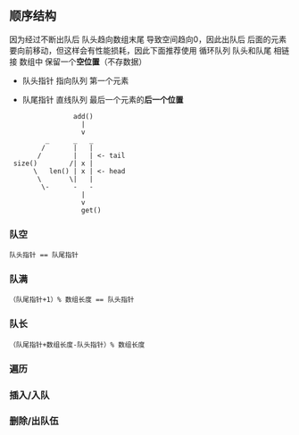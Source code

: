 ##  顺序结构
因为经过不断出队后 队头趋向数组末尾 导致空间趋向0，因此出队后 后面的元素要向前移动，但这样会有性能损耗，因此下面推荐使用 循环队列
队头和队尾 相链接
数组中 保留一个**空位置**（不存数据）

* 队头指针
指向队列 第一个元素

* 队尾指针
直线队列 最后一个元素的**后一个位置**

```shell
				add()
				  |
				  v
		 _		_   _
		/		|	|
	   /		|	| <- tail
 size()		   /| x |
	  \	  len()	| x | <- head
	   \	   \|   | 
		\-		-   -
				  |
				  v
				  get()
```



###   队空
```shell
队头指针 == 队尾指针
```



###   队满
```shell
（队尾指针+1）% 数组长度 == 队头指针
```



###   队长
```shell
（队尾指针+数组长度-队头指针）% 数组长度
```





###   遍历



###   插入/入队



###   删除/出队伍
